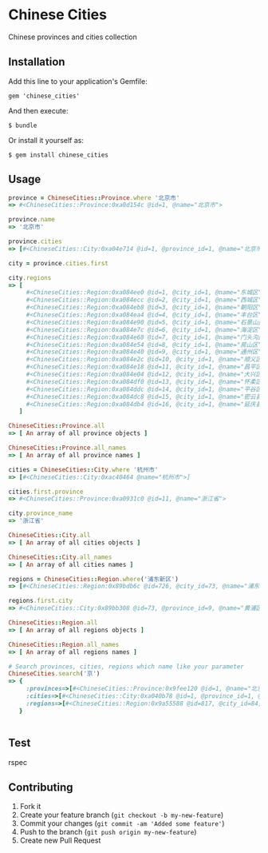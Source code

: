 # Chinese Cities

Chinese provinces and cities collection

## Installation

Add this line to your application's Gemfile:

    gem 'chinese_cities'

And then execute:

    $ bundle

Or install it yourself as:

    $ gem install chinese_cities

## Usage

```ruby
province = ChineseCities::Province.where '北京市'
=> #<ChineseCities::Province:0xa0d154c @id=1, @name="北京市">

province.name
=> '北京市'

province.cities
=> [#<ChineseCities::City:0xa04e714 @id=1, @province_id=1, @name="北京市">]

city = province.cities.first

city.regions
=> [
     #<ChineseCities::Region:0xa084ee0 @id=1, @city_id=1, @name="东城区">
     #<ChineseCities::Region:0xa084ecc @id=2, @city_id=1, @name="西城区">
     #<ChineseCities::Region:0xa084eb8 @id=3, @city_id=1, @name="朝阳区">
     #<ChineseCities::Region:0xa084ea4 @id=4, @city_id=1, @name="丰台区">
     #<ChineseCities::Region:0xa084e90 @id=5, @city_id=1, @name="石景山区">
     #<ChineseCities::Region:0xa084e7c @id=6, @city_id=1, @name="海淀区">
     #<ChineseCities::Region:0xa084e68 @id=7, @city_id=1, @name="门头沟区">
     #<ChineseCities::Region:0xa084e54 @id=8, @city_id=1, @name="房山区">
     #<ChineseCities::Region:0xa084e40 @id=9, @city_id=1, @name="通州区">
     #<ChineseCities::Region:0xa084e2c @id=10, @city_id=1, @name="顺义区">
     #<ChineseCities::Region:0xa084e18 @id=11, @city_id=1, @name="昌平区">
     #<ChineseCities::Region:0xa084e04 @id=12, @city_id=1, @name="大兴区">
     #<ChineseCities::Region:0xa084df0 @id=13, @city_id=1, @name="怀柔区">
     #<ChineseCities::Region:0xa084ddc @id=14, @city_id=1, @name="平谷区">
     #<ChineseCities::Region:0xa084dc8 @id=15, @city_id=1, @name="密云县">
     #<ChineseCities::Region:0xa084db4 @id=16, @city_id=1, @name="延庆县">
   ]

ChineseCities::Province.all
=> [ An array of all province objects ]

ChineseCities::Province.all_names
=> [ An array of all province names ]

cities = ChineseCities::City.where '杭州市'
=> [#<ChineseCities::City:0xac40464 @name="杭州市">]

cities.first.province
=> #<ChineseCities::Province:0xa0931c0 @id=11, @name="浙江省">

city.province_name
=> '浙江省'

ChineseCities::City.all
=> [ An array of all cities objects ]

ChineseCities::City.all_names
=> [ An array of all cities names ]

regions = ChineseCities::Region.where('浦东新区')
=> [#<ChineseCities::Region:0x89bdb6c @id=726, @city_id=73, @name="浦东新区">]

regions.first.city
=> #<ChineseCities::City:0x89bb308 @id=73, @province_id=9, @name="黄浦区">

ChineseCities::Region.all
=> [ An array of all regions objects ]

ChineseCities::Region.all_names
=> [ An array of all regions names ]

# Search provinces, cities, regions which name like your parameter
ChineseCities.search('京')
=> {
     :provinces=>[#<ChineseCities::Province:0x9fee120 @id=1, @name="北京市">],
     :cities=>[#<ChineseCities::City:0xa040b78 @id=1, @province_id=1, @name="北京市">, #<ChineseCities::City:0xa040b64 @id=74, @province_id=10, @name="南京市">],
     :regions=>[#<ChineseCities::Region:0x9a55588 @id=817, @city_id=84, @name="京口区">, #<ChineseCities::Region:0x9a55574 @id=1567, @city_id=175, @name="京山县">]
   }



```

## Test

rspec

## Contributing

1. Fork it
2. Create your feature branch (`git checkout -b my-new-feature`)
3. Commit your changes (`git commit -am 'Added some feature'`)
4. Push to the branch (`git push origin my-new-feature`)
5. Create new Pull Request
